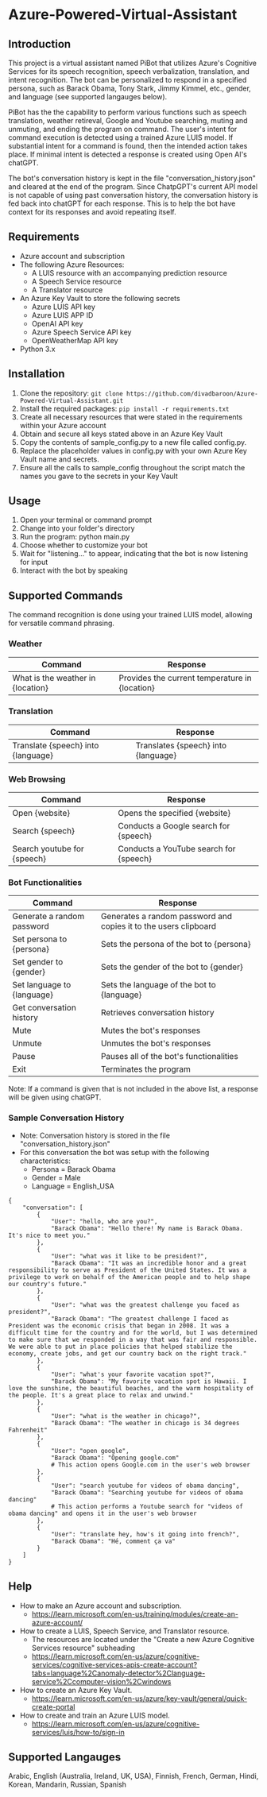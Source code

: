# Azure-Powered-Virtual-Assistant 

## Introduction
This project is a virtual assistant named PiBot that utilizes Azure's Cognitive Services for its speech recognition, speech verbalization, translation, and intent recognition. The bot can be personalized to respond in a specified persona, such as Barack Obama, Tony Stark, Jimmy Kimmel, etc., gender, and language (see supported langauges below).

PiBot has the the capability to perform various functions such as speech translation, weather retireval, Google and Youtube searching, muting and unmuting, and ending the program on command. The user's intent for command execution is detected using a trained Azure LUIS model. If substantial intent for a command is found, then the intended action takes place. If minimal intent is detected a response is created using Open AI's chatGPT. 

The bot's conversation history is kept in the file "conversation_history.json" and cleared at the end of the program. Since ChatpGPT's current API model is not capable of using past conversation history, the conversation history is fed back into chatGPT for each response. This is to help the bot have context for its responses and avoid repeating itself.

## Requirements
- Azure account and subscription
- The following Azure Resources:
  - A LUIS resource with an accompanying prediction resource
  - A Speech Service resource
  - A Translator resource
- An Azure Key Vault to store the following secrets
  - Azure LUIS API key
  - Azure LUIS APP ID
  - OpenAI API key
  - Azure Speech Service API key
  - OpenWeatherMap API key
- Python 3.x

## Installation
1. Clone the repository: `git clone https://github.com/divadbaroon/Azure-Powered-Virtual-Assistant.git`
2. Install the required packages: `pip install -r requirements.txt`
3. Create all necessary resources that were stated in the requirements within your Azure account
4. Obtain and secure all keys stated above in an Azure Key Vault
5. Copy the contents of sample_config.py to a new file called config.py.
6. Replace the placeholder values in config.py with your own Azure Key Vault name and secrets.
7. Ensure all the calls to sample_config throughout the script match the names you gave to the secrets in your Key Vault

## Usage
1. Open your terminal or command prompt
2. Change into your folder's directory
3. Run the program: python main.py
4. Choose whether to customize your bot
5. Wait for "listening..." to appear, indicating that the bot is now listening for input
6. Interact with the bot by speaking

## Supported Commands
The command recognition is done using your trained LUIS model, allowing for versatile command phrasing.

### Weather
| Command | Response |
| ------- | -------- |
| What is the weather in {location} | Provides the current temperature in {location} |
### Translation
| Command | Response |
| ------- | -------- |
| Translate {speech} into {language} | Translates {speech} into {language} |
### Web Browsing
| Command | Response |
| ------- | -------- |
| Open {website} | Opens the specified {website} |
| Search {speech} | Conducts a Google search for {speech} |
| Search youtube for {speech} | Conducts a YouTube search for {speech} |
### Bot Functionalities
| Command | Response |
| ------- | -------- |
| Generate a random password | Generates a random password and copies it to the users clipboard |
| Set persona to {persona} | Sets the persona of the bot to {persona} |
| Set gender to {gender} | Sets the gender of the bot to {gender} |
| Set language to {language} | Sets the language of the bot to {language} |
| Get conversation history | Retrieves conversation history |
| Mute | Mutes the bot's responses |
| Unmute | Unmutes the bot's responses |
| Pause | Pauses all of the bot's functionalities |
| Exit | Terminates the program |

Note: If a command is given that is not included in the above list, a response will be given using chatGPT.

### Sample Conversation History
- Note: Conversation history is stored in the file "conversation_history.json"
- For this conversation the bot was setup with the following characteristics: 
  - Persona = Barack Obama 
  - Gender = Male 
  - Language = English_USA
```
{
    "conversation": [
        {
            "User": "hello, who are you?",
            "Barack Obama": "Hello there! My name is Barack Obama. It's nice to meet you."
        },
        {
            "User": "what was it like to be president?",
            "Barack Obama": "It was an incredible honor and a great responsibility to serve as President of the United States. It was a privilege to work on behalf of the American people and to help shape our country's future."
        },
        {
            "User": "what was the greatest challenge you faced as president?",
            "Barack Obama": "The greatest challenge I faced as President was the economic crisis that began in 2008. It was a difficult time for the country and for the world, but I was determined to make sure that we responded in a way that was fair and responsible. We were able to put in place policies that helped stabilize the economy, create jobs, and get our country back on the right track."
        },
        {
            "User": "what's your favorite vacation spot?",
            "Barack Obama": "My favorite vacation spot is Hawaii. I love the sunshine, the beautiful beaches, and the warm hospitality of the people. It's a great place to relax and unwind."
        },
        {
            "User": "what is the weather in chicago?",
            "Barack Obama": "The weather in chicago is 34 degrees Fahrenheit"
        },
        {
            "User": "open google",
            "Barack Obama": "Opening google.com" 
            # This action opens Google.com in the user's web browser
        },
        {
            "User": "search youtube for videos of obama dancing",
            "Barack Obama": "Searching youtube for videos of obama dancing" 
            # This action performs a Youtube search for "videos of obama dancing" and opens it in the user's web browser
        },
        {
            "User": "translate hey, how's it going into french?",
            "Barack Obama": "Hé, comment ça va"
        }
    ]
}
``` 
## Help
 - How to make an Azure account and subscription.
   - https://learn.microsoft.com/en-us/training/modules/create-an-azure-account/
 - How to create a LUIS, Speech Service, and Translator resource.
   - The resources are located under the "Create a new Azure Cognitive Services resource" subheading 
   - https://learn.microsoft.com/en-us/azure/cognitive-services/cognitive-services-apis-create-account?tabs=language%2Canomaly-detector%2Clanguage-service%2Ccomputer-vision%2Cwindows 
 - How to create an Azure Key Vault.
   - https://learn.microsoft.com/en-us/azure/key-vault/general/quick-create-portal
 - How to create and train an Azure LUIS model.
   - https://learn.microsoft.com/en-us/azure/cognitive-services/luis/how-to/sign-in
   
 ## Supported Langauges
 Arabic, English (Australia, Ireland, UK, USA), Finnish, French, German, Hindi, Korean, Mandarin, Russian, Spanish
